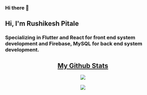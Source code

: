 ### Hi there 👋

## Hi, I'm Rushikesh Pitale

### Specializing in Flutter and React for front end system development and Firebase, MySQL for back end system development.

<h2 align="center"><u>My Github Stats</u></h2>
<p align="center">
  
<img align="center" src="https://github-readme-stats.vercel.app/api/top-langs/?username=pitalerushikesh&layout=compact&theme=github_dark&langs_count=10&exclude_repo=kasweb">
  <br>
<br>
<img align="center" src="https://github-readme-stats.vercel.app/api?username=pitalerushikesh&count_private=true&show_icons=trueline_height=21&theme=github_dark">	

</p>
<!--
**pitalerushikesh/pitalerushikesh** is a ✨ _special_ ✨ repository because its `README.md` (this file) appears on your GitHub profile.

Here are some ideas to get you started:

- 🔭 I’m currently working on ...
- 🌱 I’m currently learning ...
- 👯 I’m looking to collaborate on ...
- 🤔 I’m looking for help with ...
- 💬 Ask me about ...
- 📫 How to reach me: ...
- 😄 Pronouns: ...
- ⚡ Fun fact: ...
-->
